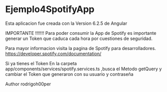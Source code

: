 # Ejemplo4SpotifyApp
Esta aplicacion fue creada con la Version 6.2.5 de Angular 



IMPORTANTE !!!!!!! 
Para poder consumir la App de Spotify es importante generar un Token  que caduca cada hora por cuestiones de seguridad. 

Para mayor informacion visita la pagina de Spotify para desarrolladores.
https://developer.spotify.com/documentation/


Si ya tienes el Token 
En la carpeta app/components/services/spotify.services.ts ,busca el Metodo getQuery y cambiar el Token  que generaron con su usuario y contraseña 



Author 
rodrigoh00per


